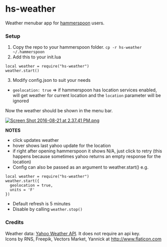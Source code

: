 # hs-weather

Weather menubar app for [hammerspoon](http://www.hammerspoon.org) users.

### Setup

1. Copy the repo to your hammerspoon folder. 
```cp -r hs-weather ~/.hammerspoon```
2. Add this to your init.lua
```
local weather = require("hs-weather")
weather.start()
```
3. Modify config.json to suit your needs  
  - ```geolocation: true``` => if hammerspoon has location services enabled, will get weather for current location and the ```location``` parameter will be ignored

Now the weather should be shown in the menu bar.

[![Screen Shot 2016-08-21 at 2.37.41 PM.png](https://s10.postimg.org/e9djfzq6x/Screen_Shot_2016_08_21_at_2_37_41_PM.png)](https://postimg.org/image/rdj3soi8l/)

**NOTES**
- click updates weather
- hover shows last yahoo update for the location
- if right after opening hammerspoon it shows N/A, just click to retry (this happens because sometimes yahoo returns an empty response for the location)
- Config can also be passed as an argument to weather.start() e.g.
```
local weather = require("hs-weather")
weather.start({
  geolocation = true,
  units = 'F'
})
```
- Default refresh is 5 minutes
- Disable by calling ```weather.stop()```

### Credits

Weather data: [Yahoo Weather API](https://developer.yahoo.com/weather/). It does not require an api key.  
Icons by RNS, Freepik, Vectors Market, Yannick at http://www.flaticon.com
